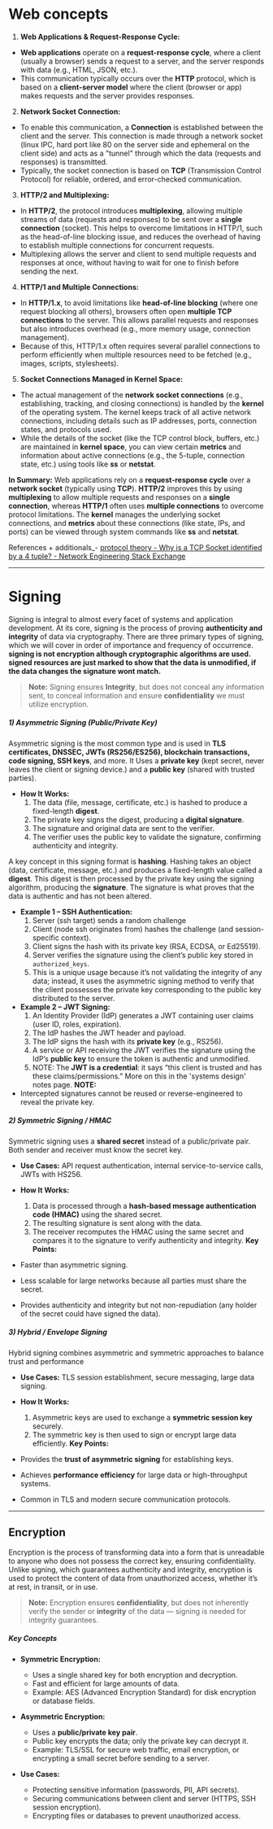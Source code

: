 
# Web concepts

1. **Web Applications & Request-Response Cycle:**
- **Web applications** operate on a **request-response cycle**, where a client (usually a browser) sends a request to a server, and the server responds with data (e.g., HTML, JSON, etc.).
- This communication typically occurs over the **HTTP** protocol, which is based on a **client-server model** where the client (browser or app) makes requests and the server provides responses.

2. **Network Socket Connection:**
- To enable this communication, a **Connection** is established between the client and the server. This connection is made through a network socket (linux IPC, hard port like 80 on the server side and ephemeral on the client side) and acts as a "tunnel" through which the data (requests and responses) is transmitted.
- Typically, the socket connection is based on **TCP** (Transmission Control Protocol) for reliable, ordered, and error-checked communication.

3. **HTTP/2 and Multiplexing:**
- In **HTTP/2**, the protocol introduces **multiplexing**, allowing multiple streams of data (requests and responses) to be sent over a **single connection** (socket). This helps to overcome limitations in HTTP/1, such as the head-of-line blocking issue, and reduces the overhead of having to establish multiple connections for concurrent requests.
- Multiplexing allows the server and client to send multiple requests and responses at once, without having to wait for one to finish before sending the next.

4. **HTTP/1 and Multiple Connections:**
- In **HTTP/1.x**, to avoid limitations like **head-of-line blocking** (where one request blocking all others), browsers often open **multiple TCP connections** to the server. This allows parallel requests and responses but also introduces overhead (e.g., more memory usage, connection management).
- Because of this, HTTP/1.x often requires several parallel connections to perform efficiently when multiple resources need to be fetched (e.g., images, scripts, stylesheets).

5. **Socket Connections Managed in Kernel Space:**
- The actual management of the **network socket connections** (e.g., establishing, tracking, and closing connections) is handled by the **kernel** of the operating system. The kernel keeps track of all active network connections, including details such as IP addresses, ports, connection states, and protocols used.
- While the details of the socket (like the TCP control block, buffers, etc.) are maintained in **kernel space**, you can view certain **metrics** and information about active connections (e.g., the 5-tuple, connection state, etc.) using tools like **ss** or **netstat**.

**In Summary:**
Web applications rely on a **request-response cycle** over a **network socket** (typically using **TCP**). **HTTP/2** improves this by using **multiplexing** to allow multiple requests and responses on a **single connection**, whereas **HTTP/1** often uses **multiple connections** to overcome protocol limitations. The **kernel** manages the underlying socket connections, and **metrics** about these connections (like state, IPs, and ports) can be viewed through system commands like **ss** and **netstat**.

References + additionals_-
[protocol theory - Why is a TCP Socket identified by a 4 tuple? - Network Engineering Stack Exchange](https://networkengineering.stackexchange.com/questions/54344/why-is-a-tcp-socket-identified-by-a-4-tuple)


---

# Signing

Signing is integral to almost every facet of systems and application development. At its core, signing is the process of proving **authenticity and integrity** of data via cryptography. There are three primary types of signing, which we will cover in order of importance and frequency of occurrence. **signing is not encryption although cryptographic algorithms are used. signed resources are just marked to show that the data is unmodified, if the data changes the signature wont match.**

> **Note:** Signing ensures **Integrity**, but does not conceal any information sent, to conceal information and ensure **confidentiality** we must utilize encryption. 

##### **1) Asymmetric Signing (Public/Private Key)**
Asymmetric signing is the most common type and is used in **TLS certificates, DNSSEC, JWTs (RS256/ES256), blockchain transactions, code signing, SSH keys**, and more. It Uses a **private key** (kept secret, never leaves the client or signing device.) and a **public key** (shared with trusted parties).
- **How It Works:**
    1. The data (file, message, certificate, etc.) is hashed to produce a fixed-length **digest**.
    2. The private key signs the digest, producing a **digital signature**.
    3. The signature and original data are sent to the verifier.
    4. The verifier uses the public key to validate the signature, confirming authenticity and integrity.

A key concept in this signing format is **hashing**. Hashing takes an object (data, certificate, message, etc.) and produces a fixed-length value called a **digest**. This digest is then processed by the private key using the signing algorithm, producing the **signature**. The signature is what proves that the data is authentic and has not been altered.

- **Example 1  – SSH Authentication:**
	1. Server (ssh target) sends a random challenge 
	2. Client (node ssh originates from) hashes the challenge (and session-specific context).
	3. Client signs the hash with its private key (RSA, ECDSA, or Ed25519).
	4. Server verifies the signature using the client’s public key stored in `authorized_keys`.
	5. This is a unique usage because it’s not validating the integrity of any data; instead, it uses the asymmetric signing method to verify that the client possesses the private key corresponding to the public key distributed to the server.
- **Example 2 – JWT Signing:**
	1. An Identity Provider (IdP) generates a JWT containing user claims (user ID, roles, expiration).
	2. The IdP hashes the JWT header and payload.
	3. The IdP signs the hash with its **private key** (e.g., RS256).
	4. A service or API receiving the JWT verifies the signature using the IdP’s **public key** to ensure the token is authentic and unmodified.
	5. NOTE: The **JWT is a credential**: it says “this client is trusted and has these claims/permissions.” More on this in the 'systems design' notes page.
**NOTE:**
- Intercepted signatures cannot be reused or reverse-engineered to reveal the private key.

##### **2) Symmetric Signing / HMAC**
Symmetric signing uses a **shared secret** instead of a public/private pair. Both sender and receiver must know the secret key.
- **Use Cases:** API request authentication, internal service-to-service calls, JWTs with HS256.
    
- **How It Works:**
    1. Data is processed through a **hash-based message authentication code (HMAC)** using the shared secret.
    2. The resulting signature is sent along with the data.
    3. The receiver recomputes the HMAC using the same secret and compares it to the signature to verify authenticity and integrity.
**Key Points:**
- Faster than asymmetric signing.
- Less scalable for large networks because all parties must share the secret.
- Provides authenticity and integrity but not non-repudiation (any holder of the secret could have signed the data).

##### **3) Hybrid / Envelope Signing**
Hybrid signing combines asymmetric and symmetric approaches to balance trust and performance
- **Use Cases:** TLS session establishment, secure messaging, large data signing.

- **How It Works:**
    1. Asymmetric keys are used to exchange a **symmetric session key** securely.
    2. The symmetric key is then used to sign or encrypt large data efficiently.
**Key Points:**
- Provides the **trust of asymmetric signing** for establishing keys.
- Achieves **performance efficiency** for large data or high-throughput systems.
- Common in TLS and modern secure communication protocols.


---

## **Encryption**

Encryption is the process of transforming data into a form that is unreadable to anyone who does not possess the correct key, ensuring confidentiality. Unlike signing, which guarantees authenticity and integrity, encryption is used to protect the content of data from unauthorized access, whether it’s at rest, in transit, or in use.

> **Note:** Encryption ensures **confidentiality**, but does not inherently verify the sender or **integrity** of the data — signing is needed for integrity guarantees.
> 
##### **Key Concepts**

- **Symmetric Encryption:**
    - Uses a single shared key for both encryption and decryption.
    - Fast and efficient for large amounts of data.
    - Example: AES (Advanced Encryption Standard) for disk encryption or database fields.

- **Asymmetric Encryption:**
    - Uses a **public/private key pair**.
    - Public key encrypts the data; only the private key can decrypt it.
    - Example: TLS/SSL for secure web traffic, email encryption, or encrypting a small secret before sending to a server.

- **Use Cases:**
    - Protecting sensitive information (passwords, PII, API secrets).
    - Securing communications between client and server (HTTPS, SSH session encryption).
    - Encrypting files or databases to prevent unauthorized access.
